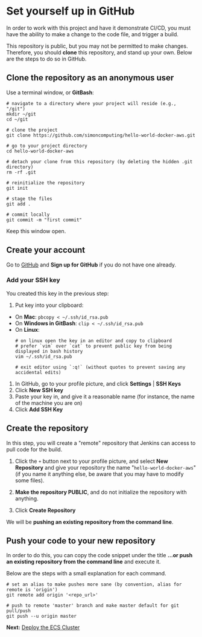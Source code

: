 # Set yourself up in GitHub
In order to work with this project and have it demonstrate CI/CD, you must have the ability to make a change to the code
file, and trigger a build.

This repository is public, but you may not be permitted to make changes. Therefore, you should **clone** this repository,
and stand up your own. Below are the steps to do so in GitHub.

## Clone the repository as an anonymous user
Use a terminal window, or **GitBash**:

```shell
# navigate to a directory where your project will reside (e.g., "/git")
mkdir ~/git
cd ~/git

# clone the project
git clone https://github.com/simoncomputing/hello-world-docker-aws.git

# go to your project directory
cd hello-world-docker-aws

# detach your clone from this repository (by deleting the hidden .git directory)
rm -rf .git

# reinitialize the repository
git init

# stage the files
git add .

# commit locally
git commit -m "first commit"

```

Keep this window open.

## Create your account
Go to [GitHub](https://github.com) and **Sign up for GitHub** if you do not have one already.

### Add your SSH key
You created this key in the previous step:

1. Put key into your clipboard:

  * On **Mac**: `pbcopy < ~/.ssh/id_rsa.pub`
  * On **Windows in GitBash**: `clip < ~/.ssh/id_rsa.pub`
  * On **Linux**: 
      ```shell
      # on linux open the key in an editor and copy to clipboard
      # prefer `vim` over `cat` to prevent public key from being displayed in bash history
      vim ~/.ssh/id_rsa.pub
      
      # exit editor using `:q!` (without quotes to prevent saving any accidental edits)
      ```

1. In GitHub, go to your profile picture, and click **Settings** | **SSH Keys**
1. Click **New SSH key**
1. Paste your key in, and give it a reasonable name (for instance, the name of the machine you are on)
1. Click **Add SSH Key**

## Create the repository
In this step, you will create a "remote" repository that Jenkins can access to pull code for the build.

1. Click the `+` button next to your profile picture, and select **New Repository** 
and give your repository the name "`hello-world-docker-aws`"
(if you name it anything else, be aware that you may have to modify some files).

1. **Make the repository PUBLIC**, and do not initialize the repository with anything.

1. Click **Create Repository**

We will be **pushing an existing repository from the command line**.

## Push your code to your new repository
In order to do this, you can copy the code snippet under the title **...or push an existing repository from the command line** and execute it.

Below are the steps with a small explanation for each command.
```shell
# set an alias to make pushes more sane (by convention, alias for remote is 'origin')
git remote add origin '<repo_url>'

# push to remote 'master' branch and make master default for git pull/push
git push --u origin master
```

**Next:** [Deploy the ECS Cluster](./03-ECSCluster.md)
